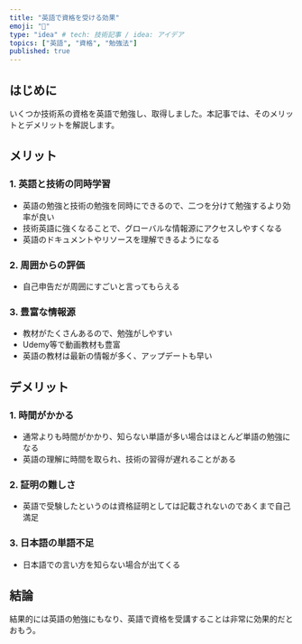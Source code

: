 ```yaml
---
title: "英語で資格を受ける効果"
emoji: "🐡"
type: "idea" # tech: 技術記事 / idea: アイデア
topics: ["英語", "資格", "勉強法"]
published: true
---
```


## はじめに
いくつか技術系の資格を英語で勉強し、取得しました。本記事では、そのメリットとデメリットを解説します。

## メリット
### 1. 英語と技術の同時学習
- 英語の勉強と技術の勉強を同時にできるので、二つを分けて勉強するより効率が良い
- 技術英語に強くなることで、グローバルな情報源にアクセスしやすくなる
- 英語のドキュメントやリソースを理解できるようになる

### 2. 周囲からの評価
- 自己申告だが周囲にすごいと言ってもらえる

### 3. 豊富な情報源
- 教材がたくさんあるので、勉強がしやすい
- Udemy等で動画教材も豊富
- 英語の教材は最新の情報が多く、アップデートも早い

## デメリット
### 1. 時間がかかる
- 通常よりも時間がかかり、知らない単語が多い場合はほとんど単語の勉強になる
- 英語の理解に時間を取られ、技術の習得が遅れることがある

### 2. 証明の難しさ
- 英語で受験したというのは資格証明としては記載されないのであくまで自己満足

### 3. 日本語の単語不足
- 日本語での言い方を知らない場合が出てくる

## 結論
結果的には英語の勉強にもなり、英語で資格を受講することは非常に効果的だとおもう。